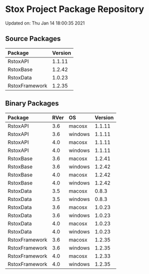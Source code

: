 # Stox Project Package Repository


Updated on: Thu Jan 14 18:00:35 2021
## Source Packages

|Package        |Version |
|:--------------|:-------|
|RstoxAPI       |1.1.11  |
|RstoxBase      |1.2.42  |
|RstoxData      |1.0.23  |
|RstoxFramework |1.2.35  |

## Binary Packages

|Package        |RVer |OS      |Version |
|:--------------|:----|:-------|:-------|
|RstoxAPI       |3.6  |macosx  |1.1.11  |
|RstoxAPI       |3.6  |windows |1.1.11  |
|RstoxAPI       |4.0  |macosx  |1.1.11  |
|RstoxAPI       |4.0  |windows |1.1.11  |
|RstoxBase      |3.6  |macosx  |1.2.41  |
|RstoxBase      |3.6  |windows |1.2.42  |
|RstoxBase      |4.0  |macosx  |1.2.42  |
|RstoxBase      |4.0  |windows |1.2.42  |
|RstoxData      |3.5  |macosx  |0.8.3   |
|RstoxData      |3.5  |windows |0.8.3   |
|RstoxData      |3.6  |macosx  |1.0.23  |
|RstoxData      |3.6  |windows |1.0.23  |
|RstoxData      |4.0  |macosx  |1.0.23  |
|RstoxData      |4.0  |windows |1.0.23  |
|RstoxFramework |3.6  |macosx  |1.2.35  |
|RstoxFramework |3.6  |windows |1.2.35  |
|RstoxFramework |4.0  |macosx  |1.2.33  |
|RstoxFramework |4.0  |windows |1.2.35  |
